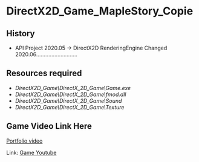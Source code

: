 # DirectX2D_Game_MapleStory_Copie
## History
* API Project 2020.05 -> DirectX2D RenderingEngine Changed 2020.06...........................
## Resources required
* *DirectX2D_Game\\DirectX_2D_Game\\Game.exe*
* *DirectX2D_Game\\DirectX_2D_Game\\fmod.dll*
* *DirectX2D_Game\\DirectX_2D_Game\\Sound*
* *DirectX2D_Game\\DirectX_2D_Game\\Texture*

## Game Video Link Here
[Portfolio video][id]

[id]: URL "Optional Title here"

Link: [Game Youtube][googlelink]

[googlelink]: https://youtu.be/yBJqQGJZRuw "Go Game Video"
    




